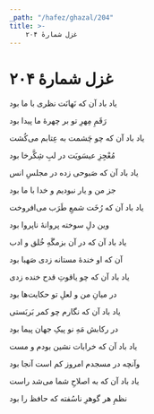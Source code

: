 ```yaml
---
_path: "/hafez/ghazal/204"
title: >-
    غزل شمارهٔ ۲۰۴
---
```

# غزل شمارهٔ ۲۰۴

<div class="b" id="bn1"><div class="m1"><p>یاد باد آن که نَهانَت نظری با ما بود</p></div>
<div class="m2"><p>رَقَمِ مِهرِ تو بر چهرهٔ ما پیدا بود</p></div></div>
<div class="b" id="bn2"><div class="m1"><p>یاد باد آن که چو چَشمت به عِتابم می‌کُشت</p></div>
<div class="m2"><p>مُعْجِزِ عیسَویَت در لبِ شِکَّرخا بود</p></div></div>
<div class="b" id="bn3"><div class="m1"><p>یاد باد آن که صَبوحی زده در مجلسِ انس</p></div>
<div class="m2"><p>جز من و یار نبودیم و خدا با ما بود</p></div></div>
<div class="b" id="bn4"><div class="m1"><p>یاد باد آن که رُخَت شمعِ طَرَب می‌افروخت</p></div>
<div class="m2"><p>وین دلِ سوخته پروانهٔ ناپروا بود</p></div></div>
<div class="b" id="bn5"><div class="m1"><p>یاد باد آن که در آن بزمگَهِ خُلق و ادب</p></div>
<div class="m2"><p>آن که او خندهٔ مستانه زدی صَهبا بود</p></div></div>
<div class="b" id="bn6"><div class="m1"><p>یاد باد آن که چو یاقوتِ قدح خنده زدی</p></div>
<div class="m2"><p>در میانِ من و لعلِ تو حکایت‌ها بود</p></div></div>
<div class="b" id="bn7"><div class="m1"><p>یاد باد آن که نگارم چو کمر بَربَستی</p></div>
<div class="m2"><p>در رکابش مَهِ نو پیکِ جهان پیما بود</p></div></div>
<div class="b" id="bn8"><div class="m1"><p>یاد باد آن که خرابات نشین بودم و مست</p></div>
<div class="m2"><p>وآنچه در مسجدم امروز کم است آنجا بود</p></div></div>
<div class="b" id="bn9"><div class="m1"><p>یاد باد آن که به اصلاحِ شما می‌شد راست</p></div>
<div class="m2"><p>نظمِ هر گوهرِ ناسُفته که حافظ را بود</p></div></div>
